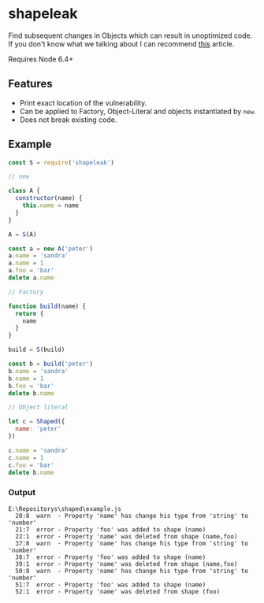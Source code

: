 # shapeleak
Find subsequent changes in Objects which can result in unoptimized code. If you don't know what we talking about I can recommend [this](https://blog.ghaiklor.com/optimizations-tricks-in-v8-d284b6c8b183) article.

Requires Node 6.4+

## Features

- Print exact location of the vulnerability.
- Can be applied to Factory, Object-Literal and objects instantiated by `new`.
- Does not break existing code.

## Example
```js
const S = require('shapeleak')

// new

class A {
  constructor(name) {
    this.name = name
  }
}

A = S(A)

const a = new A('peter')
a.name = 'sandra'
a.name = 1
a.foo = 'bar'
delete a.name

// Factory

function build(name) {
  return {
    name
  }
}

build = S(build)

const b = build('peter')
b.name = 'sandra'
b.name = 1
b.foo = 'bar'
delete b.name

// Object literal

let c = Shaped({
  name: 'peter'
})

c.name = 'sandra'
c.name = 1
c.foo = 'bar'
delete b.name
```

### Output
```
E:\Repositorys\shaped\example.js
  20:8  warn  - Property 'name' has change his type from 'string' to 'number'
  21:7  error - Property 'foo' was added to shape (name)
  22:1  error - Property 'name' was deleted from shape (name,foo)
  37:8  warn  - Property 'name' has change his type from 'string' to 'number'
  38:7  error - Property 'foo' was added to shape (name)
  39:1  error - Property 'name' was deleted from shape (name,foo)
  50:8  warn  - Property 'name' has change his type from 'string' to 'number'
  51:7  error - Property 'foo' was added to shape (name)
  52:1  error - Property 'name' was deleted from shape (foo)
```
